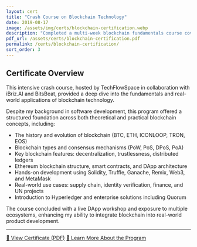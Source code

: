 ```yaml
---
layout: cert
title: "Crash Course on Blockchain Technology"
date: 2019-08-17
image: /assets/img/certs/blockchain-certification.webp
description: "Completed a multi-week blockchain fundamentals course covering distributed systems, smart contracts, DApps, and hands-on Ethereum and Hyperledger development."
pdf_url: /assets/certs/blockchain-certification.pdf
permalink: /certs/blockchain-certification/
sort_order: 3
---
```


## Certificate Overview

This intensive crash course, hosted by TechFlowSpace in collaboration with iBriz.AI and BitsBeat, provided a deep dive into the fundamentals and real-world applications of blockchain technology.

Despite my background in software development, this program offered a structured foundation across both theoretical and practical blockchain concepts, including:

- The history and evolution of blockchain (BTC, ETH, ICONLOOP, TRON, EOS)  
- Blockchain types and consensus mechanisms (PoW, PoS, DPoS, PoA)  
- Key blockchain features: decentralization, trustlessness, distributed ledgers  
- Ethereum blockchain structure, smart contracts, and DApp architecture  
- Hands-on development using Solidity, Truffle, Ganache, Remix, Web3, and MetaMask  
- Real-world use cases: supply chain, identity verification, finance, and UN projects  
- Introduction to Hyperledger and enterprise solutions including Quorum  

The course concluded with a live DApp workshop and exposure to multiple ecosystems, enhancing my ability to integrate blockchain into real-world product development.

---

[📄 View Certificate (PDF)](/assets/certs/blockchain-certification.pdf)
[🔗 Learn More About the Program](https://techflow.ibriz.ai/blockchain-event/#:~:text=Crash%20Course%20on%20BLOCKCHAIN%20TECHNOLOGY)  